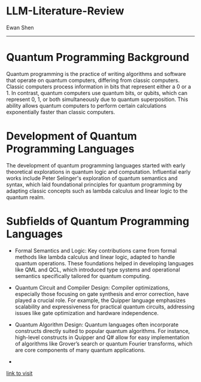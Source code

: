 # LLM-Literature-Review

Ewan Shen

---

# Quantum Programming Background
Quantum programming is the practice of writing algorithms and software that operate on quantum computers, differing from classic computers. Classic computers process information in bits that represent either a 0 or a 1. In contrast, quantum computers use quantum bits, or qubits, which can represent 0, 1, or both simultaneously due to quantum superposition. This ability allows quantum computers to perform certain calculations exponentially faster than classic computers.

# Development of Quantum Programming Languages
The development of quantum programming languages started with early theoretical explorations in quantum logic and computation. Influential early works include Peter Selinger's exploration of quantum semantics and syntax, which laid foundational principles for quantum programming by adapting classic concepts such as lambda calculus and linear logic to the quantum realm.

# Subfields of Quantum Programming Languages
* Formal Semantics and Logic: Key contributions came from formal methods like lambda calculus and linear logic, adapted to handle quantum operations. These foundations helped in developing languages like QML and QCL, which introduced type systems and operational semantics specifically tailored for quantum computing.

* Quantum Circuit and Compiler Design: Compiler optimizations, especially those focusing on gate synthesis and error correction, have played a crucial role. For example, the Quipper language emphasizes scalability and expressiveness for practical quantum circuits, addressing issues like gate optimization and hardware independence​.

* Quantum Algorithm Design: Quantum languages often incorporate constructs directly suited to popular quantum algorithms. For instance, high-level constructs in Quipper and Q# allow for easy implementation of algorithms like Grover’s search or quantum Fourier transforms, which are core components of many quantum applications.
*

[link to visit](7657657rhgccvm)
